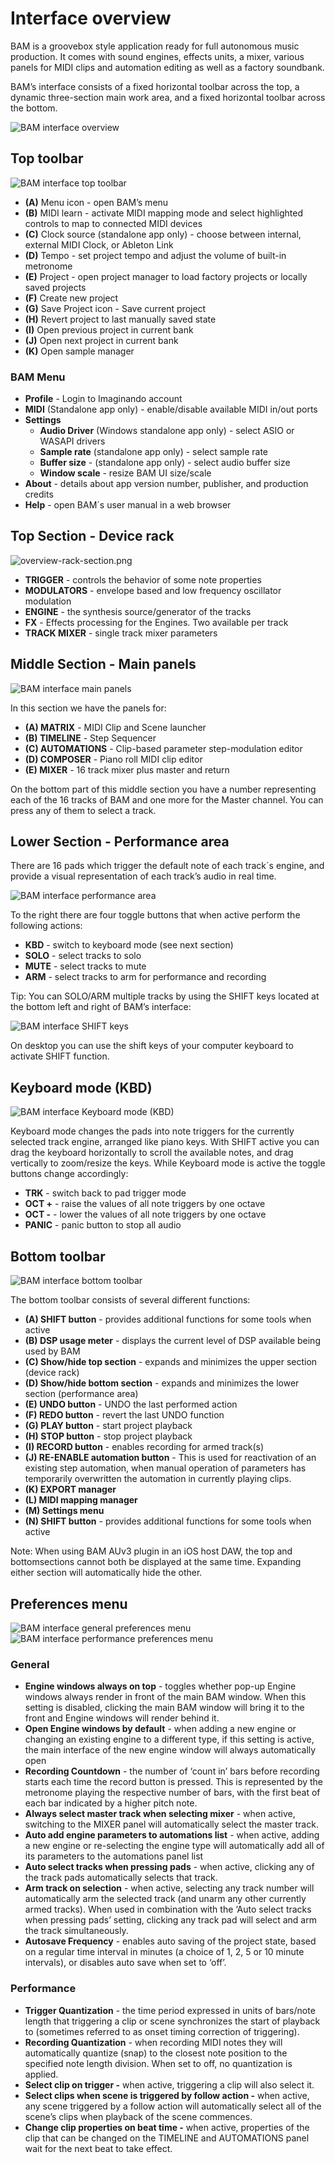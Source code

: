 # Interface overview

BAM is a groovebox style application ready for full autonomous music
production. It comes with sound engines, effects units, a mixer, various
panels for MIDI clips and automation editing as well as a factory
soundbank.

BAM’s interface consists of a fixed horizontal toolbar across the top, a
dynamic three-section main work area, and a fixed horizontal toolbar
across the bottom.

<img src="/bam/images/interface/interface-overview.png" alt="BAM interface overview" />

## Top toolbar

<img src="/bam/images/interface/interface-top-toolbar.png" alt="BAM interface top toolbar"/>

- **(A)** Menu icon - open BAM’s menu
- **(B)** MIDI learn - activate MIDI mapping mode and select highlighted controls to map to connected MIDI devices
- **(C)** Clock source (standalone app only) - choose between internal, external MIDI Clock, or Ableton Link
- **(D)** Tempo - set project tempo and adjust the volume of built-in metronome
- **(E)** Project - open project manager to load factory projects or locally saved projects
- **(F)** Create new project
- **(G)** Save Project icon - Save current project
- **(H)** Revert project to last manually saved state
- **(I)** Open previous project in current bank
- **(J)** Open next project in current bank
- **(K)** Open sample manager

### BAM Menu

- **Profile** - Login to Imaginando account
- **MIDI** (Standalone app only) - enable/disable available MIDI in/out ports
- **Settings**
    - **Audio Driver** (Windows standalone app only) - select ASIO or WASAPI drivers
    - **Sample rate** (standalone app only) - select sample rate
    - **Buffer size** - (standalone app only) - select audio buffer size
    - **Window scale** - resize BAM UI size/scale
- **About** - details about app version number, publisher, and production credits
- **Help** - open BAM´s user manual in a web browser

## Top Section - Device rack

<img src="/bam/images/interface/interface-top-section.png" alt="overview-rack-section.png" />

- **TRIGGER** - controls the behavior of some note properties
- **MODULATORS** - envelope based and low frequency oscillator modulation
- **ENGINE** - the synthesis source/generator of the tracks
- **FX** - Effects processing for the Engines. Two available per track
- **TRACK MIXER** - single track mixer parameters

## Middle Section - Main panels

<img src="/bam/images/interface/interface-main-panels.png" alt="BAM interface main panels" />

In this section we have the panels for:
- **(A) MATRIX** - MIDI Clip and Scene launcher
- **(B) TIMELINE** - Step Sequencer
- **(C) AUTOMATIONS** - Clip-based parameter step-modulation editor
- **(D) COMPOSER** - Piano roll MIDI clip editor
- **(E) MIXER** - 16 track mixer plus master and return

On the bottom part of this middle section you have a number representing
each of the 16 tracks of BAM and one more for the Master channel. You
can press any of them to select a track.

## Lower Section - Performance area

There are 16 pads which trigger the default note of each track´s engine,
and provide a visual representation of each track’s audio in real time.

<img src="/bam/images/interface/interface-track-pads.png" alt="BAM interface performance area" />

To the right there are four toggle buttons that when active perform the
following actions:
- **KBD** - switch to keyboard mode (see next section)
- **SOLO** - select tracks to solo
- **MUTE** - select tracks to mute
- **ARM** - select tracks to arm for performance and recording

Tip: You can SOLO/ARM multiple tracks by using the SHIFT keys located at
the bottom left and right of BAM’s interface:

<img src="/bam/images/interface/interface-shift-keys.png" alt="BAM interface SHIFT keys" />

On desktop you can use the shift keys of your computer keyboard to
activate SHIFT function.

## Keyboard mode (KBD)

<img src="/bam/images/interface/interface-kbd-mode.png" alt="BAM interface Keyboard mode (KBD)" />

Keyboard mode changes the pads into note triggers for the currently
selected track engine, arranged like piano keys. With SHIFT active you
can drag the keyboard horizontally to scroll the available notes, and
drag vertically to zoom/resize the keys. While Keyboard mode is active
the toggle buttons change accordingly:

- **TRK** - switch back to pad trigger mode
- **OCT +** - raise the values of all note triggers by one octave
- **OCT -** - lower the values of all note triggers by one octave
- **PANIC** - panic button to stop all audio

## Bottom toolbar

<img src="/bam/images/interface/interface-bottom-toolbar.png" alt="BAM interface bottom toolbar" />

The bottom toolbar consists of several different functions:

- **(A) SHIFT button** - provides additional functions for some tools when active
- **(B) DSP usage meter** - displays the current level of DSP available being used by BAM
- **(C) Show/hide top section** - expands and minimizes the upper section (device rack)
- **(D) Show/hide bottom section** - expands and minimizes the lower section (performance area)
- **(E) UNDO button** - UNDO the last performed action
- **(F) REDO button** - revert the last UNDO function
- **(G) PLAY button** - start project playback
- **(H) STOP button** - stop project playback
- **(I) RECORD button** - enables recording for armed track(s)
- **(J) RE-ENABLE automation button** - This is used for reactivation of an existing step automation, when manual operation of parameters has temporarily overwritten the automation in currently playing clips.
- **(K) EXPORT manager**
- **(L) MIDI mapping manager**
- **(M) Settings menu**
- **(N) SHIFT button** - provides additional functions for some tools when active

Note: When using BAM AUv3 plugin in an iOS host DAW, the top and bottomsections cannot both be displayed at the same time. Expanding either section will automatically hide the other.

## Preferences menu

<img src="/bam/images/interface/interface-preferences-menu-general.png" alt="BAM interface general preferences menu" />
<img src="/bam/images/interface/interface-preferences-menu-performance.png" alt="BAM interface performance preferences menu" />

### General

- **Engine windows always on top** - toggles whether pop-up Engine windows always render in front of the main BAM window. When this setting is disabled, clicking the main BAM window will bring it to the front and Engine windows will render behind it.
- **Open Engine windows by default** - when adding a new engine or changing an existing engine to a different type, if this setting is active, the main interface of the new engine window will always automatically open
- **Recording Countdown** - the number of ‘count in’ bars before recording starts each time the record button is pressed. This is represented by the metronome playing the respective number of bars, with the first beat of each bar indicated by a higher pitch note.
- **Always select master track when selecting mixer** - when active, switching to the MIXER panel will automatically select the master track.
- **Auto add engine parameters to automations list** - when active, adding a new engine or re-selecting the engine type will automatically add all of its parameters to the automations panel list
- **Auto select tracks when pressing pads** - when active, clicking any of the track pads automatically selects that track.
- **Arm track on selection** - when active, selecting any track number will automatically arm the selected track (and unarm any other currently armed tracks). When used in combination with the ‘Auto select tracks when pressing pads’ setting, clicking any track pad will select and arm the track simultaneously.
- **Autosave Frequency** - enables auto saving of the project state, based on a regular time interval in minutes (a choice of 1, 2, 5 or 10 minute intervals), or disables auto save when set to ‘off’.

### Performance

- **Trigger Quantization** - the time period expressed in units of
bars/note length that triggering a clip or scene synchronizes the start
of playback to (sometimes referred to as onset timing correction of
triggering).
- **Recording Quantization** - when recording MIDI notes they will automatically quantize (snap) to the closest note position to the specified note length division. When set to off, no quantization is applied.
- **Select clip on trigger -** when active, triggering a clip will also select it.
- **Select clips when scene is triggered by follow action -** when active, any scene triggered by a follow action will automatically select all of the scene’s clips when playback of the scene commences.
- **Change clip properties on beat time -** when active, properties of the clip that can be changed on the TIMELINE and AUTOMATIONS panel wait for the next beat to take effect.
